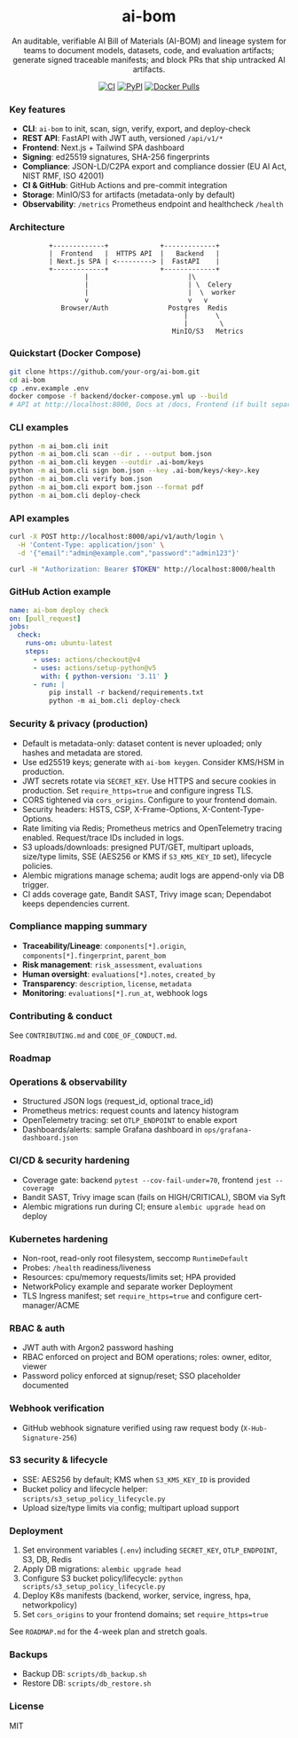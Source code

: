 <div align="center">

# ai-bom

An auditable, verifiable AI Bill of Materials (AI-BOM) and lineage system for teams to document models, datasets, code, and evaluation artifacts; generate signed traceable manifests; and block PRs that ship untracked AI artifacts.

[![CI](https://img.shields.io/github/actions/workflow/status/your-org/ai-bom/ci.yml?branch=main)](https://github.com/your-org/ai-bom/actions)
[![PyPI](https://img.shields.io/pypi/v/ai-bom.svg)](https://pypi.org/project/ai-bom/)
[![Docker Pulls](https://img.shields.io/docker/pulls/your-org/ai-bom.svg)](https://hub.docker.com/r/your-org/ai-bom)

</div>

### Key features

- **CLI**: `ai-bom` to init, scan, sign, verify, export, and deploy-check
- **REST API**: FastAPI with JWT auth, versioned `/api/v1/*`
- **Frontend**: Next.js + Tailwind SPA dashboard
- **Signing**: ed25519 signatures, SHA-256 fingerprints
- **Compliance**: JSON-LD/C2PA export and compliance dossier (EU AI Act, NIST RMF, ISO 42001)
- **CI & GitHub**: GitHub Actions and pre-commit integration
- **Storage**: MinIO/S3 for artifacts (metadata-only by default)
- **Observability**: `/metrics` Prometheus endpoint and healthcheck `/health`

### Architecture

```
          +-------------+             +-------------+
          |  Frontend   |  HTTPS API  |   Backend   |
          | Next.js SPA | <---------> |  FastAPI    |
          +-------------+             +-------------+
                   |                         |\
                   |                         | \  Celery
                   |                         |  \  worker
                   v                         v   v
             Browser/Auth               Postgres  Redis
                                            |       \
                                            |        \
                                         MinIO/S3   Metrics
```

### Quickstart (Docker Compose)

```bash
git clone https://github.com/your-org/ai-bom.git
cd ai-bom
cp .env.example .env
docker compose -f backend/docker-compose.yml up --build
# API at http://localhost:8000, Docs at /docs, Frontend (if built separately)
```

### CLI examples

```bash
python -m ai_bom.cli init
python -m ai_bom.cli scan --dir . --output bom.json
python -m ai_bom.cli keygen --outdir .ai-bom/keys
python -m ai_bom.cli sign bom.json --key .ai-bom/keys/<key>.key
python -m ai_bom.cli verify bom.json
python -m ai_bom.cli export bom.json --format pdf
python -m ai_bom.cli deploy-check
```

### API examples

```bash
curl -X POST http://localhost:8000/api/v1/auth/login \
  -H 'Content-Type: application/json' \
  -d '{"email":"admin@example.com","password":"admin123"}'

curl -H "Authorization: Bearer $TOKEN" http://localhost:8000/health
```

### GitHub Action example

```yaml
name: ai-bom deploy check
on: [pull_request]
jobs:
  check:
    runs-on: ubuntu-latest
    steps:
      - uses: actions/checkout@v4
      - uses: actions/setup-python@v5
        with: { python-version: '3.11' }
      - run: |
          pip install -r backend/requirements.txt
          python -m ai_bom.cli deploy-check
```

### Security & privacy (production)

- Default is metadata-only: dataset content is never uploaded; only hashes and metadata are stored.
- Use ed25519 keys; generate with `ai-bom keygen`. Consider KMS/HSM in production.
- JWT secrets rotate via `SECRET_KEY`. Use HTTPS and secure cookies in production. Set `require_https=true` and configure ingress TLS.
- CORS tightened via `cors_origins`. Configure to your frontend domain.
- Security headers: HSTS, CSP, X-Frame-Options, X-Content-Type-Options.
- Rate limiting via Redis; Prometheus metrics and OpenTelemetry tracing enabled. Request/trace IDs included in logs.
- S3 uploads/downloads: presigned PUT/GET, multipart uploads, size/type limits, SSE (AES256 or KMS if `S3_KMS_KEY_ID` set), lifecycle policies.
- Alembic migrations manage schema; audit logs are append-only via DB trigger.
- CI adds coverage gate, Bandit SAST, Trivy image scan; Dependabot keeps dependencies current.

### Compliance mapping summary

- **Traceability/Lineage**: `components[*].origin`, `components[*].fingerprint`, `parent_bom`
- **Risk management**: `risk_assessment`, `evaluations`
- **Human oversight**: `evaluations[*].notes`, `created_by`
- **Transparency**: `description`, `license`, `metadata`
- **Monitoring**: `evaluations[*].run_at`, webhook logs

### Contributing & conduct

See `CONTRIBUTING.md` and `CODE_OF_CONDUCT.md`.

### Roadmap
### Operations & observability

- Structured JSON logs (request_id, optional trace_id)
- Prometheus metrics: request counts and latency histogram
- OpenTelemetry tracing: set `OTLP_ENDPOINT` to enable export
- Dashboards/alerts: sample Grafana dashboard in `ops/grafana-dashboard.json`

### CI/CD & security hardening

- Coverage gate: backend `pytest --cov-fail-under=70`, frontend `jest --coverage`
- Bandit SAST, Trivy image scan (fails on HIGH/CRITICAL), SBOM via Syft
- Alembic migrations run during CI; ensure `alembic upgrade head` on deploy

### Kubernetes hardening

- Non-root, read-only root filesystem, seccomp `RuntimeDefault`
- Probes: `/health` readiness/liveness
- Resources: cpu/memory requests/limits set; HPA provided
- NetworkPolicy example and separate worker Deployment
- TLS Ingress manifest; set `require_https=true` and configure cert-manager/ACME

### RBAC & auth

- JWT auth with Argon2 password hashing
- RBAC enforced on project and BOM operations; roles: owner, editor, viewer
- Password policy enforced at signup/reset; SSO placeholder documented

### Webhook verification

- GitHub webhook signature verified using raw request body (`X-Hub-Signature-256`)

### S3 security & lifecycle

- SSE: AES256 by default; KMS when `S3_KMS_KEY_ID` is provided
- Bucket policy and lifecycle helper: `scripts/s3_setup_policy_lifecycle.py`
- Upload size/type limits via config; multipart upload support

### Deployment

1. Set environment variables (`.env`) including `SECRET_KEY`, `OTLP_ENDPOINT`, S3, DB, Redis
2. Apply DB migrations: `alembic upgrade head`
3. Configure S3 bucket policy/lifecycle: `python scripts/s3_setup_policy_lifecycle.py`
4. Deploy K8s manifests (backend, worker, service, ingress, hpa, networkpolicy)
5. Set `cors_origins` to your frontend domains; set `require_https=true`


See `ROADMAP.md` for the 4-week plan and stretch goals.

### Backups

- Backup DB: `scripts/db_backup.sh`
- Restore DB: `scripts/db_restore.sh`

### License

MIT

